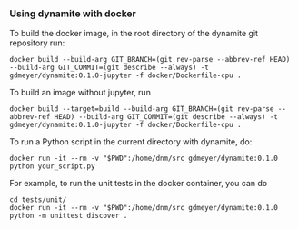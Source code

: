 
### Using dynamite with docker

To build the docker image, in the root directory of the dynamite git repository run:

```
docker build --build-arg GIT_BRANCH=(git rev-parse --abbrev-ref HEAD) --build-arg GIT_COMMIT=(git describe --always) -t gdmeyer/dynamite:0.1.0-jupyter -f docker/Dockerfile-cpu .
```

To build an image without jupyter, run
```
docker build --target=build --build-arg GIT_BRANCH=(git rev-parse --abbrev-ref HEAD) --build-arg GIT_COMMIT=(git describe --always) -t gdmeyer/dynamite:0.1.0-jupyter -f docker/Dockerfile-cpu .
```

To run a Python script in the current directory with dynamite, do:

```
docker run -it --rm -v "$PWD":/home/dnm/src gdmeyer/dynamite:0.1.0 python your_script.py
```

For example, to run the unit tests in the docker container, you can do

```
cd tests/unit/
docker run -it --rm -v "$PWD":/home/dnm/src gdmeyer/dynamite:0.1.0 python -m unittest discover .
```
